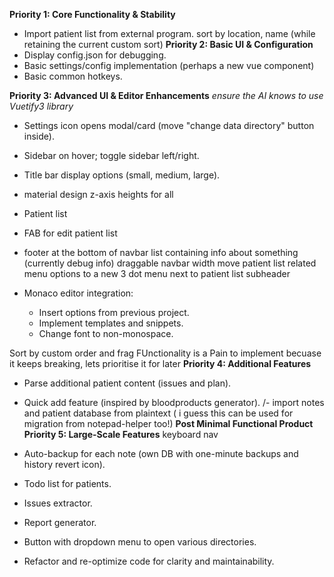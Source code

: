 **Priority 1: Core Functionality & Stability**
- Import patient list from external program.
sort by location, name (while retaining the current custom sort)
**Priority 2: Basic UI & Configuration**
- Display config.json for debugging.
- Basic settings/config implementation (perhaps a new vue component)
- Basic common hotkeys.

**Priority 3: Advanced UI & Editor Enhancements**
*ensure the AI knows to use Vuetify3 library*
- Settings icon opens modal/card (move "change data directory" button inside).
- Sidebar on hover; toggle sidebar left/right.
- Title bar display options (small, medium, large).
 - material design z-axis heights for all

 - Patient list
  - FAB for edit patient list
  - footer at the bottom of navbar list containing info about something (currently debug info)
  draggable navbar width
  move patient list related menu options to a new 3 dot menu next to patient list subheader


- Monaco editor integration:
  - Insert options from previous project.
  - Implement templates and snippets.
  - Change font to non-monospace.


Sort by custom order and frag FUnctionality is a Pain to implement becuase it keeps breaking, lets prioritise it for later
**Priority 4: Additional Features**
- Parse additional patient content (issues and plan).
- Quick add feature (inspired by bloodproducts generator).
/- import notes and patient database from plaintext ( i guess this can be used for migration from notepad-helper too!)
**Post Minimal Functional Product**
**Priority 5: Large-Scale Features**
keyboard nav
- Auto-backup for each note (own DB with one-minute backups and history revert icon).
- Todo list for patients.
- Issues extractor.
- Report generator.

- Button with dropdown menu to open various directories.
- Refactor and re-optimize code for clarity and maintainability.